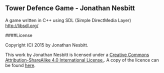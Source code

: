 Tower Defence Game - Jonathan Nesbitt
---

A game written in C++ using SDL (Simple DirectMedia Layer) http://libsdl.org/

####License

Copyright (C) 2015 by Jonathan Nesbitt.

This work by Jonathan Nesbitt is licensed under a [Creative Commons Attribution-ShareAlike 4.0 International License.](https://creativecommons.org/licenses/by-sa/4.0/).
A copy of the licence can be found [here](https://bitbucket.org/nesbittj/towerdefence/src/b4787724d82f0b4e62f4c1c357a106b9a1ae7980/LICENSE.md).